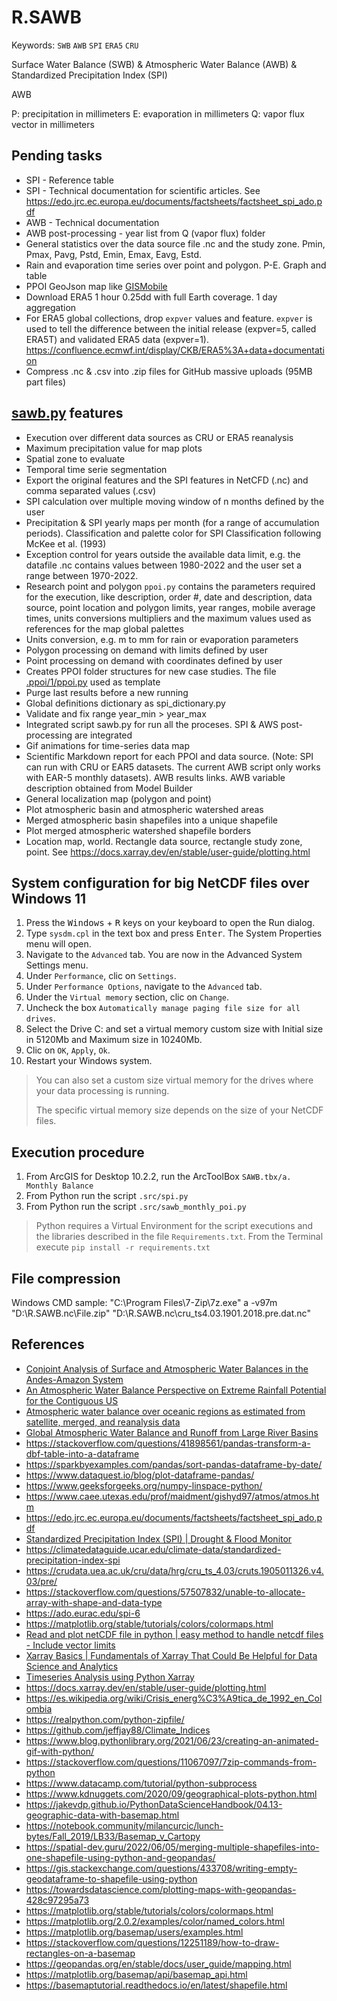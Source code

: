 # R.SAWB
Keywords: `SWB` `AWB` `SPI` `ERA5` `CRU` 

Surface Water Balance (SWB) &amp; Atmospheric Water Balance (AWB) &amp; Standardized Precipitation Index (SPI)

AWB

P: precipitation in millimeters
E: evaporation in millimeters
Q: vapor flux vector in millimeters


## Pending tasks

* SPI - Reference table
* SPI - Technical documentation for scientific articles. See https://edo.jrc.ec.europa.eu/documents/factsheets/factsheet_spi_ado.pdf
* AWB - Technical documentation
* AWB post-processing - year list from Q (vapor flux) folder
* General statistics over the data source file .nc and the study zone. Pmin, Pmax, Pavg, Pstd, Emin, Emax, Eavg, Estd.
* Rain and evaporation time series over point and polygon. P-E. Graph and table
* PPOI GeoJson map like [GISMobile](https://github.com/rcfdtools/R.GISMobile/blob/main/.poi/Readme.md)
* Download ERA5 1 hour 0.25dd with full Earth coverage. 1 day aggregation
* For ERA5 global collections, drop `expver` values and feature. `expver` is used to tell the difference between the initial release (expver=5, called ERA5T) and validated ERA5 data (expver=1). https://confluence.ecmwf.int/display/CKB/ERA5%3A+data+documentation
* Compress .nc & .csv into .zip files for GitHub massive uploads (95MB part files)


## [sawb.py](.src/sawb.py) features

* Execution over different data sources as CRU or ERA5 reanalysis
* Maximum precipitation value for map plots
* Spatial zone to evaluate
* Temporal time serie segmentation
* Export the original features and the SPI features in NetCFD (.nc) and comma separated values (.csv)
* SPI calculation over multiple moving window of n months defined by the user
* Precipitation & SPI yearly maps per month (for a range of accumulation periods). Classification and palette color for SPI Classification following McKee et al. (1993) 
* Exception control for years outside the available data limit, e.g. the datafile .nc contains values between 1980-2022 and the user set a range between 1970-2022.
* Research point and polygon `ppoi.py` contains the parameters required for the execution, like description, order #, date and description, data source, point location and polygon limits, year ranges, mobile average times, units conversions multipliers and the maximum values used as references for the map global palettes
* Units conversion, e.g. m to mm for rain or evaporation parameters
* Polygon processing on demand with limits defined by user
* Point processing on demand with coordinates defined by user
* Creates PPOI folder structures for new case studies. The file [.ppoi/1/ppoi.py](.ppoi/1/ppoi.py) used as template
* Purge last results before a new running
* Global definitions dictionary as spi_dictionary.py
* Validate and fix range year_min > year_max
* Integrated script sawb.py for run all the proceses. SPI & AWS post-processing are integrated
* Gif animations for time-series data map
* Scientific Markdown report for each PPOI and data source. (Note: SPI can run with CRU or EAR5 datasets. The current AWB script only works with EAR-5 monthly datasets). AWB results links. AWB variable description obtained from Model Builder
* General localization map (polygon and point)
* Plot atmospheric basin and atmospheric watershed areas
* Merged atmospheric basin shapefiles into a unique shapefile
* Plot merged atmospheric watershed shapefile borders
* Location map, world. Rectangle data source, rectangle study zone, point. See https://docs.xarray.dev/en/stable/user-guide/plotting.html


## System configuration for big NetCDF files over Windows 11

1. Press the <kbd>Windows</kbd> + <kbd>R</kbd> keys on your keyboard to open the Run dialog.
2. Type `sysdm.cpl` in the text box and press <kbd>Enter</kbd>. The System Properties menu will open.
3. Navigate to the `Advanced` tab. You are now in the Advanced System Settings menu.
4. Under `Performance`, clic on `Settings`.
5. Under `Performance Options`, navigate to the `Advanced` tab.
6. Under the `Virtual memory` section, clic on `Change`.
7. Uncheck the box `Automatically manage paging file size for all drives`.
8. Select the Drive C: and set a virtual memory custom size with Initial size in 5120Mb and Maximum size in 10240Mb. 
9. Clic on `OK`, `Apply`, `Ok`.
10. Restart your Windows system.

> You can also set a custom size virtual memory for the drives where your data processing is running.
> 
> The specific virtual memory size depends on the size of your NetCDF files.


## Execution procedure

1. From ArcGIS for Desktop 10.2.2, run the ArcToolBox `SAWB.tbx/a. Monthly Balance`
2. From Python run the script `.src/spi.py`
3. From Python run the script `.src/sawb_monthly_poi.py`

> Python requires a Virtual Environment for the script executions and the libraries described in the file `Requirements.txt`. From the Terminal execute `pip install -r requirements.txt`


## File compression

Windows CMD sample: "C:\Program Files\7-Zip\7z.exe" a -v97m "D:\R.SAWB\.nc\File.zip" "D:\R.SAWB\.nc\cru_ts4.03.1901.2018.pre.dat.nc"


## References

* [Conjoint Analysis of Surface and Atmospheric Water Balances in the Andes-Amazon System](https://agupubs.onlinelibrary.wiley.com/doi/full/10.1029/2017WR021338)
* [An Atmospheric Water Balance Perspective on Extreme Rainfall Potential for the Contiguous US](https://agupubs.onlinelibrary.wiley.com/doi/full/10.1029/2020WR028387)
* [Atmospheric water balance over oceanic regions as estimated from satellite, merged, and reanalysis data](https://agupubs.onlinelibrary.wiley.com/doi/full/10.1002/jgrd.50414)
* [Global Atmospheric Water Balance and Runoff from Large River Basins](http://hydro.iis.u-tokyo.ac.jp/~taikan/Publication/HP95/HP95.html)
* https://stackoverflow.com/questions/41898561/pandas-transform-a-dbf-table-into-a-dataframe
* https://sparkbyexamples.com/pandas/sort-pandas-dataframe-by-date/
* https://www.dataquest.io/blog/plot-dataframe-pandas/
* https://www.geeksforgeeks.org/numpy-linspace-python/
* https://www.caee.utexas.edu/prof/maidment/gishyd97/atmos/atmos.htm
* https://edo.jrc.ec.europa.eu/documents/factsheets/factsheet_spi_ado.pdf
* [Standardized Precipitation Index (SPI) | Drought & Flood Monitor](https://www.youtube.com/watch?v=zYT5VpQWJAQ)
* https://climatedataguide.ucar.edu/climate-data/standardized-precipitation-index-spi
* https://crudata.uea.ac.uk/cru/data/hrg/cru_ts_4.03/cruts.1905011326.v4.03/pre/
* https://stackoverflow.com/questions/57507832/unable-to-allocate-array-with-shape-and-data-type
* https://ado.eurac.edu/spi-6
* https://matplotlib.org/stable/tutorials/colors/colormaps.html
* [Read and plot netCDF file in python | easy method to handle netcdf files - Include vector limits](https://www.youtube.com/watch?v=eoIS68sSvGI)
* [Xarray Basics | Fundamentals of Xarray That Could Be Helpful for Data Science and Analytics](https://www.youtube.com/watch?v=1a2yqIltVT8)
* [Timeseries Analysis using Python Xarray](https://www.youtube.com/watch?v=Ndfo967JgSY)
* https://docs.xarray.dev/en/stable/user-guide/plotting.html
* https://es.wikipedia.org/wiki/Crisis_energ%C3%A9tica_de_1992_en_Colombia
* https://realpython.com/python-zipfile/
* https://github.com/jeffjay88/Climate_Indices
* https://www.blog.pythonlibrary.org/2021/06/23/creating-an-animated-gif-with-python/
* https://stackoverflow.com/questions/11067097/7zip-commands-from-python
* https://www.datacamp.com/tutorial/python-subprocess
* https://www.kdnuggets.com/2020/09/geographical-plots-python.html
* https://jakevdp.github.io/PythonDataScienceHandbook/04.13-geographic-data-with-basemap.html
* https://notebook.community/milancurcic/lunch-bytes/Fall_2019/LB33/Basemap_v_Cartopy
* https://spatial-dev.guru/2022/06/05/merging-multiple-shapefiles-into-one-shapefile-using-python-and-geopandas/
* https://gis.stackexchange.com/questions/433708/writing-empty-geodataframe-to-shapefile-using-python
* https://towardsdatascience.com/plotting-maps-with-geopandas-428c97295a73
* https://matplotlib.org/stable/tutorials/colors/colormaps.html
* https://matplotlib.org/2.0.2/examples/color/named_colors.html
* https://matplotlib.org/basemap/users/examples.html
* https://stackoverflow.com/questions/12251189/how-to-draw-rectangles-on-a-basemap
* https://geopandas.org/en/stable/docs/user_guide/mapping.html
* https://matplotlib.org/basemap/api/basemap_api.html
* https://basemaptutorial.readthedocs.io/en/latest/shapefile.html
